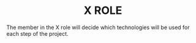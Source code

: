 <h1 align = "center"> X ROLE </h1>

The member in the X role will decide which technologies will be used for each step of the project.
